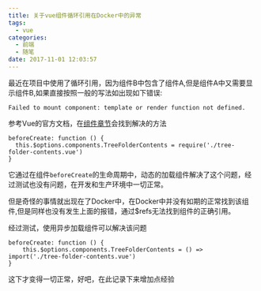 ```yaml
---
title: 关于vue组件循环引用在Docker中的异常
tags:
  - vue
categories:
  - 前端
  - 随笔
date: 2017-11-01 12:03:57
---
```


最近在项目中使用了循环引用，因为组件B中包含了组件A,但是组件A中又需要显示组件B,如果直接按照一般的写法如出现如下错误:

```
Failed to mount component: template or render function not defined.
```

参考Vue的官方文档，在[组件章节](https://cn.vuejs.org/v2/guide/components.html#组件间的循环引用)会找到解决的方法

```
beforeCreate: function () {
  this.$options.components.TreeFolderContents = require('./tree-folder-contents.vue')
}
```

它通过在组件`beforeCreate`的生命周期中，动态的加载组件解决了这个问题，经过测试也没有问题，在开发和生产环境中一切正常。

但是奇怪的事情就出现在了Docker中，在Docker中并没有如期的正常找到该组件,但是同样也没有发生上面的报错，通过$refs无法找到组件的正确引用。

经过测试，使用异步加载组件可以解决该问题

```
beforeCreate: function () {
    this.$options.components.TreeFolderContents = () => import('./tree-folder-contents.vue')
}
```

这下才变得一切正常，好吧，在此记录下来增加点经验